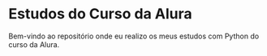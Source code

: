 # Estudos do Curso da Alura

Bem-vindo ao repositório onde eu realizo os meus estudos com Python do curso da Alura.
